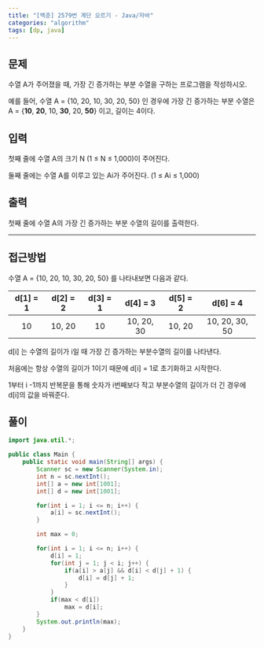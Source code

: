 ```yaml
---
title: "[백준] 2579번 계단 오르기 - Java/자바"
categories: "algorithm"
tags: [dp, java]
---
```


## 문제

수열 A가 주어졌을 때, 가장 긴 증가하는 부분 수열을 구하는 프로그램을 작성하시오.

예를 들어, 수열 A = {10, 20, 10, 30, 20, 50} 인 경우에 가장 긴 증가하는 부분 수열은 A = {**10**, **20**, 10, **30**, 20, **50**} 이고, 길이는 4이다.

## 입력

첫째 줄에 수열 A의 크기 N (1 ≤ N ≤ 1,000)이 주어진다.

둘째 줄에는 수열 A를 이루고 있는 Ai가 주어진다. (1 ≤ Ai ≤ 1,000)

## 출력

첫째 줄에 수열 A의 가장 긴 증가하는 부분 수열의 길이를 출력한다.



---



## 접근방법

수열 A = {10, 20, 10, 30, 20, 50} 를 나타내보면 다음과 같다.

| d[1] = 1 | d[2] = 2 | d[3] = 1 |  d[4] = 3  | d[5] = 2 |    d[6] = 4    |
| :------: | :------: | :------: | :--------: | :------: | :------------: |
|    10    |  10, 20  |    10    | 10, 20, 30 |  10, 20  | 10, 20, 30, 50 |

 d[i] 는 수열의 길이가 i일 때 가장 긴 증가하는 부분수열의 길이를 나타낸다.

처음에는 항상 수열의 길이가 1이기 때문에 d[i] = 1로 초기화하고 시작한다.

1부터 i -1까지 반복문을 통해 숫자가 i번째보다 작고 부분수열의 길이가 더 긴 경우에 d[i]의 값을 바꿔준다.

## 풀이

```java
import java.util.*;

public class Main {
    public static void main(String[] args) {
        Scanner sc = new Scanner(System.in);
        int n = sc.nextInt();
        int[] a = new int[1001];
        int[] d = new int[1001];

        for(int i = 1; i <= n; i++) {
            a[i] = sc.nextInt();
        }

        int max = 0;

        for(int i = 1; i <= n; i++) {
            d[i] = 1;
            for(int j = 1; j < i; j++) {
                if(a[i] > a[j] && d[i] < d[j] + 1) {
                    d[i] = d[j] + 1;
                }
            }
            if(max < d[i])
                max = d[i];
        }
        System.out.println(max);
    }
}
```

